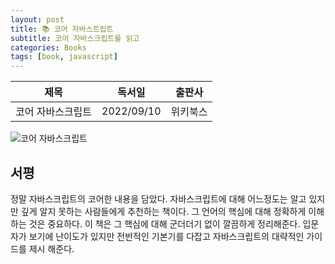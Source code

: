 ```yaml
---
layout: post
title: 📚 코어 자바스트립트
subtitle: 코어 자바스크립트를 읽고
categories: Books
tags: [book, javascript]
---
```


|      제목       |   독서일   |  출판사  |
| :-------------: | :--------: | :------: |
| 코어 자바스크립트 | 2022/09/10 | 위키북스 |

![코어 자바스크립트](http://image.yes24.com/goods/78586788/XL)

## 서평

정말 자바스크립트의 코어한 내용을 담았다. 자바스크립트에 대해 어느정도는 알고 있지만 깊게 알지 못하는 사람들에게 추천하는 책이다. 그 언어의 핵심에 대해 정확하게 이해하는 것은 중요하다. 이 책은 그 핵심에 대해 군더더기 없이 깔끔하게 정리해준다. 입문자가 보기에 난이도가 있지만 전반적인 기본기를 다잡고 자바스크립트의 대략적인 가이드를 제시 해준다.
